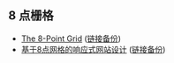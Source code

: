## 8 点栅格

- [The 8-Point Grid](http://spec.fm/specifics/8-pt-grid) ([链接备份](https://web.archive.org/web/20230130173432/https://spec.fm/specifics/8-pt-grid))
- [基于8点网格的响应式网站设计](https://zhuanlan.zhihu.com/p/26928282) ([链接备份](https://archive.ph/QDB0I))
